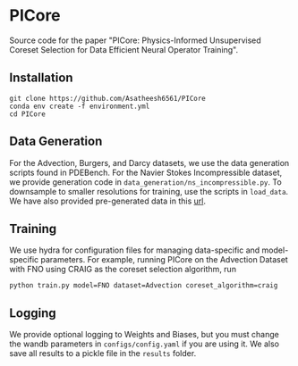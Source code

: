# PICore
Source code for the paper "PICore: Physics-Informed Unsupervised Coreset Selection for Data Efficient Neural Operator Training".

## Installation
```
git clone https://github.com/Asatheesh6561/PICore
conda env create -f environment.yml
cd PICore
```

## Data Generation
For the Advection, Burgers, and Darcy datasets, we use the data generation scripts found in PDEBench. For the Navier Stokes Incompressible dataset, we provide generation code in ```data_generation/ns_incompressible.py```. To downsample to smaller resolutions for training, use the scripts in ```load_data```. We have also provided pre-generated data in this
[url](https://drive.google.com/drive/folders/1aypSBwUhdjH5_HxlcxfL1V4p1BYdu9yc?usp=sharing).

## Training
We use hydra for configuration files for managing data-specific and model-specific parameters. For example, running PICore on the Advection Dataset with FNO using CRAIG as the coreset selection algorithm, run
```
python train.py model=FNO dataset=Advection coreset_algorithm=craig
```

## Logging
We provide optional logging to Weights and Biases, but you must change the wandb parameters in ```configs/config.yaml``` if you are using it. We also save all results to a pickle file in the ```results``` folder.


